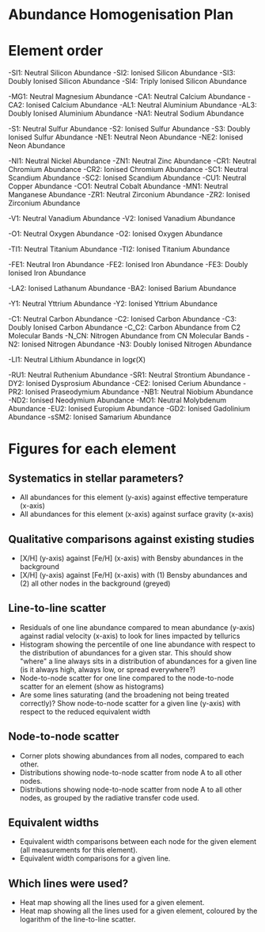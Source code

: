 Abundance Homogenisation Plan
=============================

Element order
=============

-SI1: Neutral Silicon Abundance
-SI2: Ionised Silicon Abundance
-SI3: Doubly Ionised Silicon Abundance
-SI4: Triply Ionised Silicon Abundance

-MG1: Neutral Magnesium Abundance
-CA1: Neutral Calcium Abundance
-CA2: Ionised Calcium Abundance
-AL1: Neutral Aluminium Abundance
-AL3: Doubly Ionised Aluminium Abundance
-NA1: Neutral Sodium Abundance

-S1: Neutral Sulfur Abundance
-S2: Ionised Sulfur Abundance
-S3: Doubly Ionised Sulfur Abundance
-NE1: Neutral Neon Abundance
-NE2: Ionised Neon Abundance

-NI1: Neutral Nickel Abundance
-ZN1: Neutral Zinc Abundance
-CR1: Neutral Chromium Abundance
-CR2: Ionised Chromium Abundance
-SC1: Neutral Scandium Abundance
-SC2: Ionised Scandium Abundance
-CU1: Neutral Copper Abundance
-CO1: Neutral Cobalt Abundance
-MN1: Neutral Manganese Abundance
-ZR1: Neutral Zirconium Abundance
-ZR2: Ionised Zirconium Abundance

-V1: Neutral Vanadium Abundance
-V2: Ionised Vanadium Abundance

-O1: Neutral Oxygen Abundance
-O2: Ionised Oxygen Abundance

-TI1: Neutral Titanium Abundance
-TI2: Ionised Titanium Abundance

-FE1: Neutral Iron Abundance
-FE2: Ionised Iron Abundance
-FE3: Doubly Ionised Iron Abundance

-LA2: Ionised Lathanum Abundance
-BA2: Ionised Barium Abundance

-Y1: Neutral Yttrium Abundance
-Y2: Ionised Yttrium Abundance

-C1: Neutral Carbon Abundance
-C2: Ionised Carbon Abundance
-C3: Doubly Ionised Carbon Abundance
-C_C2: Carbon Abundance from C2 Molecular Bands
-N_CN: Nitrogen Abundance from CN Molecular Bands
-N2: Ionised Nitrogen Abundance
-N3: Doubly Ionised Nitrogen Abundance

-LI1: Neutral Lithium Abundance in log$\epsilon$(X)

-RU1: Neutral Ruthenium Abundance
-SR1: Neutral Strontium Abundance
-DY2: Ionised Dysprosium Abundance
-CE2: Ionised Cerium Abundance
-PR2: Ionised Praseodymium Abundance
-NB1: Neutral Niobium Abundance
-ND2: Ionised Neodymium Abundance
-MO1: Neutral Molybdenum Abundance
-EU2: Ionised Europium Abundance
-GD2: Ionised Gadolinium Abundance
-sSM2: Ionised Samarium Abundance



Figures for each element
========================

Systematics in stellar parameters?
----------------------------------

- All abundances for this element (y-axis) against effective temperature (x-axis)
- All abundances for this element (x-axis) against surface gravity (x-axis)


Qualitative comparisons against existing studies
------------------------------------------------

- [X/H] (y-axis) against [Fe/H] (x-axis) with Bensby abundances in the background 
- [X/H] (y-axis) against [Fe/H] (x-axis) with (1) Bensby abundances and (2) all other nodes in the background (greyed)


Line-to-line scatter
--------------------

- Residuals of one line abundance compared to mean abundance (y-axis) against radial velocity (x-axis) to look for lines impacted by tellurics
- Histogram showing the percentile of one line abundance with respect to the distribution of abundances for a given star. This should show "where" a line always sits in a distribution of abundances for a given line (is it always high, always low, or spread everywhere?)
- Node-to-node scatter for one line compared to the node-to-node scatter for an element (show as histograms) 
- Are some lines saturating (and the broadening not being treated correctly)? Show node-to-node scatter for a given line (y-axis) with respect to the reduced equivalent width

Node-to-node scatter
--------------------
- Corner plots showing abundances from all nodes, compared to each other.
- Distributions showing node-to-node scatter from node A to all other nodes.
- Distributions showing node-to-node scatter from node A to all other nodes, as grouped by the radiative transfer code used.


Equivalent widths
-----------------
- Equivalent width comparisons between each node for the given element (all measurements for this element).
- Equivalent width comparisons for a given line.


Which lines were used?
----------------------

- Heat map showing all the lines used for a given element.
- Heat map showing all the lines used for a given element, coloured by the logarithm of the line-to-line scatter.

